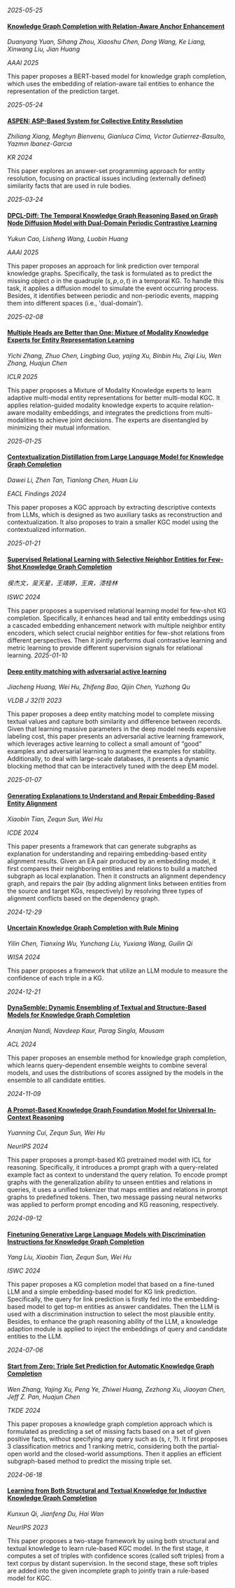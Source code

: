 









*2025-05-25*

#### [Knowledge Graph Completion with Relation-Aware Anchor Enhancement](https://arxiv.org/abs/2504.06129)

*Duanyang Yuan, Sihang Zhou, Xiaoshu Chen, Dong Wang, Ke Liang, Xinwang Liu, Jian Huang*

*AAAI 2025*

This paper proposes a BERT-based model for knowledge graph completion, which uses the embedding of relation-aware tail entities to enhance the representation of the prediction target.


*2025-05-24*

#### [ASPEN: ASP-Based System for Collective Entity Resolution](https://proceedings.kr.org/2024/74/kr2024-0074-xiang-et-al.pdf)

*Zhiliang Xiang, Meghyn Bienvenu, Gianluca Cima, Vıctor Gutierrez-Basulto, Yazmın Ibanez-Garcıa*

*KR 2024*

This paper explores an answer-set programming approach for entity resolution, focusing on practical issues including (externally defined) similarity
facts that are used in rule bodies.


*2025-03-24*

#### [DPCL-Diff: The Temporal Knowledge Graph Reasoning Based on Graph Node Diffusion Model with Dual-Domain Periodic Contrastive Learning](https://arxiv.org/abs/2411.01477)

*Yukun Cao, Lisheng Wang, Luobin Huang*

*AAAI 2025*

This paper proposes an approach for link prediction over temporal knowledge graphs. Specifically, the task is formulated as to predict the missing object $o$ in the quadruple $(s, p, o, t)$ in a temporal KG. To handle this task, it applies a diffusion model to simulate the event occurring process. Besides, it identifies between periodic and non-periodic events, mapping them into different spaces (i.e., 'dual-domain').


*2025-02-08*

#### [Multiple Heads are Better than One: Mixture of Modality Knowledge Experts for Entity Representation Learning](https://arxiv.org/abs/2405.16869)

*Yichi Zhang, Zhuo Chen, Lingbing Guo, yajing Xu, Binbin Hu, Ziqi Liu, Wen Zhang, Huajun Chen*

*ICLR 2025*

This paper proposes a Mixture of Modality Knowledge experts to learn adaptive multi-modal entity representations for better multi-modal KGC. It applies relation-guided modality knowledge experts to acquire relation-aware modality embeddings, and integrates the predictions from multi-modalities to achieve joint decisions. The experts are disentangled by minimizing their mutual information.


*2025-01-25*

#### [Contextualization Distillation from Large Language Model for Knowledge Graph Completion](https://aclanthology.org/2024.findings-eacl.32/)

*Dawei Li, Zhen Tan, Tianlong Chen, Huan Liu*

*EACL Findings 2024*

This paper proposes a KGC approach by extracting descriptive contexts from LLMs, which is designed as two auxiliary tasks as reconstruction and contextualization. It also proposes to train a smaller KGC model using the contextualized information.


*2025-01-21*

#### [Supervised Relational Learning with Selective Neighbor Entities for Few-Shot Knowledge Graph Completion](https://link.springer.com/chapter/10.1007/978-3-031-77844-5_8)

*侯杰文，吴天星，王靖婷，王爽，漆桂林*

*ISWC 2024*

This paper proposes a supervised relational learning model for few-shot KG completion. Specifically, it enhances head and tail entity embeddings using a cascaded embedding enhancement network with multiple neighbor entity encoders, which select crucial neighbor entities for few-shot relations from different perspectives. Then it jointly performs dual contrastive learning and metric learning to provide different supervision signals for relational learning.
*2025-01-10*

#### [Deep entity matching with adversarial active learning](https://link.springer.com/article/10.1007/s00778-022-00745-1)

*Jiacheng Huang, Wei Hu, Zhifeng Bao, Qijin Chen, Yuzhong Qu*

*VLDB J 32(1) 2023*

This paper proposes a deep entity matching model to complete missing textual values and capture both similarity and difference between records. Given that learning massive parameters in the deep model needs expensive labeling cost, this paper presents an adversarial active learning framework, which leverages active learning to collect a small amount of “good” examples and adversarial learning to augment the examples for stability. Additionally, to deal with large-scale databases, it presents a dynamic blocking method that can be interactively tuned with the deep EM model.


*2025-01-07*

#### [Generating Explanations to Understand and Repair Embedding-Based Entity Alignment](https://ieeexplore.ieee.org/document/10597816/)

*Xiaobin Tian, Zequn Sun, Wei Hu*

*ICDE 2024*

This paper presents a framework that can generate subgraphs as explanation for understanding and repairing embedding-based entity alignment results. Given an EA pair produced by an embedding model, it first compares their neighboring entities and relations to build a matched subgraph as local explanation. Then it constructs an alignment dependency graph, and repairs the pair (by adding alignment links between entities from the source and target KGs, respectively) by resolving three types of alignment conflicts based on the dependency graph.


*2024-12-29*

#### [Uncertain Knowledge Graph Completion with Rule Mining](https://link.springer.com/chapter/10.1007/978-981-97-7707-5_9)

*Yilin Chen, Tianxing Wu, Yunchang Liu, Yuxiang Wang, Guilin Qi*

*WISA 2024*

This paper proposes a framework that utilize an LLM module to measure the confidence of each triple in a KG.


*2024-12-21*

#### [DynaSemble: Dynamic Ensembling of Textual and Structure-Based Models for Knowledge Graph Completion](https://arxiv.org/abs/2311.03780)

*Ananjan Nandi, Navdeep Kaur, Parag Singla, Mausam*

*ACL 2024*

This paper proposes an ensemble method for knowledge graph completion, which learns query-dependent ensemble weights to combine several models, and uses the distributions of scores assigned by the models in the ensemble to all candidate entities.


*2024-11-09*

#### [A Prompt-Based Knowledge Graph Foundation Model for Universal In-Context Reasoning](https://arxiv.org/abs/2410.12288)

*Yuanning Cui, Zequn Sun, Wei Hu*

*NeurIPS 2024*

This paper proposes a prompt-based KG pretrained model with ICL for reasoning. Specifically, it introduces a prompt graph with a query-related example fact as context to understand the query relation. To encode prompt graphs with the generalization ability to unseen entities and relations in queries, it uses a unified tokenizer that maps entities and relations in prompt graphs to predefined tokens. Then, two message passing neural networks was applied to perform prompt encoding and KG reasoning, respectively.


*2024-09-12*

#### [Finetuning Generative Large Language Models with Discrimination Instructions for Knowledge Graph Completion](https://www.arxiv.org/abs/2407.16127)

*Yang Liu, Xiaobin Tian, Zequn Sun, Wei Hu*

*ISWC 2024*

This paper proposes a KG completion model that based on a fine-tuned LLM and a simple embedding-based model for KG link prediction. Specifically, the query for link prediction is firstly fed into the embedding-based model to get top-m entities as answer candidates. Then the LLM is used with a discrimination instruction to select the most plausible entity. Besides, to enhance the graph reasoning ability of the LLM, a knowledge adaption module is applied to inject the embeddings of query and candidate entities to the LLM.


*2024-07-06*

#### [Start from Zero: Triple Set Prediction for Automatic Knowledge Graph Completion](https://ieeexplore.ieee.org/document/10529617)

*Wen Zhang, Yajing Xu, Peng Ye, Zhiwei Huang, Zezhong Xu, Jiaoyan Chen, Jeff Z. Pan, Huajun Chen*

*TKDE 2024*

This paper proposes a knowledge graph completion approach which is formulated as predicting a set of missing facts based on a set of given positive facts, without specifying any query such as (s, r, ?). It first proposes 3 classification metrics and 1 ranking metric, considering both the partial-open world and the closed-world assumptions. Then it applies an efficient subgraph-based method to predict the missing triple set.


*2024-06-18*

#### [Learning from Both Structural and Textual Knowledge for Inductive Knowledge Graph Completion](https://papers.nips.cc/paper_files/paper/2023/hash/544242770e8333875325d013328b2079-Abstract-Conference.html)

*Kunxun Qi, Jianfeng Du, Hai Wan*

*NeurIPS 2023*

This paper proposes a two-stage framework by using both structural and textual knowledge to learn rule-based KGC model. In the first stage, it computes a set of triples with confidence scores (called soft triples) from a text corpus by distant supervision. In the second stage, these soft triples are added into the given incomplete graph to jointly train a rule-based model for KGC.

